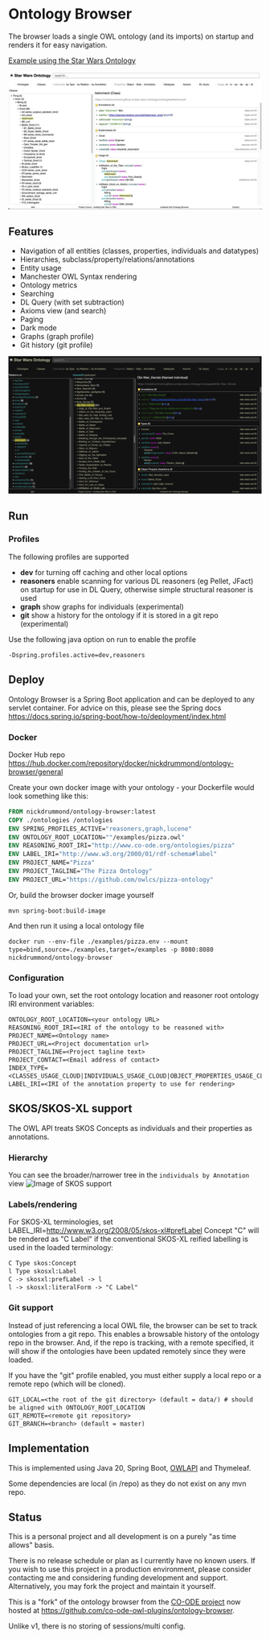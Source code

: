# Ontology Browser

The browser loads a single OWL ontology (and its imports) on startup and 
renders it for easy navigation.

[Example using the Star Wars Ontology](https://www.star-wars-ontology.co.uk/)

![Image of Ontology browser](docs/astromech.png)

## Features
* Navigation of all entities (classes, properties, individuals and datatypes)
* Hierarchies, subclass/property/relations/annotations
* Entity usage
* Manchester OWL Syntax rendering
* Ontology metrics
* Searching
* DL Query (with set subtraction)
* Axioms view (and search)
* Paging
* Dark mode
* Graphs (graph profile)
* Git history (git profile)

![Image of Ontology browser - dark mode](docs/obi-wan.png)

## Run

### Profiles

The following profiles are supported
* **dev** for turning off caching and other local options
* **reasoners** enable scanning for various DL reasoners (eg Pellet, JFact) on startup for use in DL Query, otherwise simple structural reasoner is used
* **graph** show graphs for individuals (experimental)
* **git** show a history for the ontology if it is stored in a git repo (experimental)

Use the following java option on run to enable the profile
```
-Dspring.profiles.active=dev,reasoners
```

## Deploy

Ontology Browser is a Spring Boot application and can be deployed to any servlet container.
For advice on this, please see the Spring docs
https://docs.spring.io/spring-boot/how-to/deployment/index.html

### Docker

Docker Hub repo https://hub.docker.com/repository/docker/nickdrummond/ontology-browser/general

Create your own docker image with your ontology - your Dockerfile would look something like this:
```dockerfile
FROM nickdrummond/ontology-browser:latest
COPY ./ontologies /ontologies
ENV SPRING_PROFILES_ACTIVE="reasoners,graph,lucene"
ENV ONTOLOGY_ROOT_LOCATION=""/examples/pizza.owl"
ENV REASONING_ROOT_IRI="http://www.co-ode.org/ontologies/pizza"
ENV LABEL_IRI="http://www.w3.org/2000/01/rdf-schema#label"
ENV PROJECT_NAME="Pizza"
ENV PROJECT_TAGLINE="The Pizza Ontology"
ENV PROJECT_URL="https://github.com/owlcs/pizza-ontology"
```

Or, build the browser docker image yourself
```shell
mvn spring-boot:build-image
```

And then run it using a local ontology file
```shell
docker run --env-file ./examples/pizza.env --mount type=bind,source=./examples,target=/examples -p 8080:8080 nickdrummond/ontology-browser
```

### Configuration

To load your own, set the root ontology location and reasoner root ontology IRI environment variables:

    ONTOLOGY_ROOT_LOCATION=<your ontology URL>
    REASONING_ROOT_IRI=<IRI of the ontology to be reasoned with>
    PROJECT_NAME=<Ontology name>
    PROJECT_URL=<Project documentation url>
    PROJECT_TAGLINE=<Project tagline text>
    PROJECT_CONTACT=<Email address of contact>
    INDEX_TYPE=<CLASSES_USAGE_CLOUD|INDIVIDUALS_USAGE_CLOUD|OBJECT_PROPERTIES_USAGE_CLOUD>
    LABEL_IRI=<IRI of the annotation property to use for rendering>

## SKOS/SKOS-XL support

The OWL API treats SKOS Concepts as individuals and their properties as annotations.

### Hierarchy
You can see the broader/narrower tree in the `individuals by Annotation` view
![Image of SKOS support](docs/skos.png)

### Labels/rendering
For SKOS-XL terminologies, set LABEL_IRI=http://www.w3.org/2008/05/skos-xl#prefLabel
Concept "C" will be rendered as "C Label" if the conventional SKOS-XL reified labelling is used in the loaded terminology:

    C Type skos:Concept
    l Type skosxl:Label
    C -> skosxl:prefLabel -> l
    l -> skosxl:literalForm -> "C Label"

### Git support
Instead of just referencing a local OWL file, the browser can be set to track ontologies from a git repo.
This enables a browsable history of the ontology repo in the browser.
And, if the repo is tracking, with a remote specified, it will show if the ontologies have been updated remotely since they were loaded.

If you have the "git" profile enabled, you must either supply a local repo or a remote repo (which will be cloned).

    GIT_LOCAL=<the root of the git directory> (default = data/) # should be aligned with ONTOLOGY_ROOT_LOCATION
    GIT_REMOTE=<remote git repository>
    GIT_BRANCH=<branch> (default = master)

## Implementation

This is implemented using Java 20, Spring Boot, [OWLAPI](https://github.com/owlcs/owlapi) and Thymeleaf.

Some dependencies are local (in /repo) as they do not exist on any mvn repo.


## Status

This is a personal project and all development is on a purely "as time allows" basis.

There is no release schedule or plan as I currently have no known users.
If you wish to use this project in a production environment, please consider contacting me and considering
funding development and support. Alternatively, you may fork the project and maintain it yourself.

This is a "fork" of the ontology browser from the [CO-ODE project](https://code.google.com/p/ontology-browser/) now hosted at https://github.com/co-ode-owl-plugins/ontology-browser.

Unlike v1, there is no storing of sessions/multi config.
